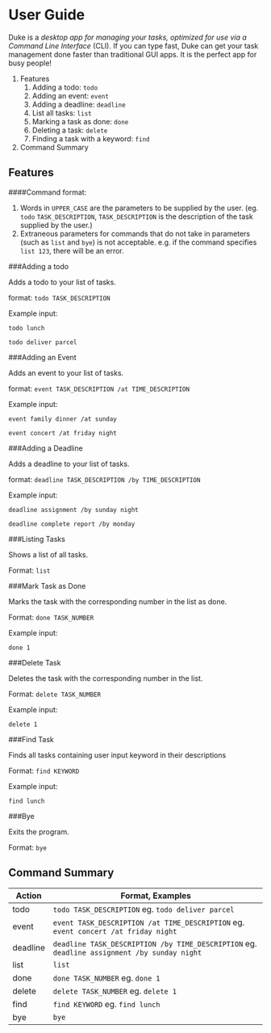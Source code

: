 # User Guide

Duke is a *desktop app for managing your tasks, optimized for use via a Command Line Interface* (CLI). If you can type
fast, Duke can get your task management done faster than traditional GUI apps. It is the perfect app for busy people!

1. Features
   1. Adding a todo: `todo`
   2. Adding an event: `event`
   3. Adding a deadline: `deadline`
   4. List all tasks: `list`
   5. Marking a task as done: `done`
   6. Deleting a task: `delete`
   7. Finding a task with a keyword: `find`
2. Command Summary
## Features

####Command format:
1. Words in `UPPER_CASE` are the parameters to be supplied by the user. (eg. `todo` `TASK_DESCRIPTION`, `TASK_DESCRIPTION` is 
the description of the 
task supplied by the user.)
2. Extraneous parameters for commands that do not take in parameters (such as `list` and `bye`) is not acceptable.
   e.g. if the command specifies `list 123`, there will be an error.

###Adding a todo

Adds a todo to your list of tasks.

format: `todo TASK_DESCRIPTION`

Example input:

`todo lunch`

`todo deliver parcel`

###Adding an Event

Adds an event to your list of tasks.

format: `event TASK_DESCRIPTION /at TIME_DESCRIPTION`

Example input:

`event family dinner /at sunday`

`event concert /at friday night`

###Adding a Deadline

Adds a deadline to your list of tasks.

format: `deadline TASK_DESCRIPTION /by TIME_DESCRIPTION`

Example input:

`deadline assignment /by sunday night`

`deadline complete report /by monday`

###Listing Tasks

Shows a list of all tasks.

Format: `list`

###Mark Task as Done

Marks the task with the corresponding number in the list as done.

Format: `done TASK_NUMBER`

Example input:

`done 1`

###Delete Task

Deletes the task with the corresponding number in the list.

Format: `delete TASK_NUMBER`

Example input:

`delete 1`

###Find Task

Finds all tasks containing user input keyword in their descriptions

Format: `find KEYWORD`

Example input:

`find lunch`

###Bye

Exits the program.

Format: `bye`

## Command Summary

Action | Format, Examples
------ | ----------------
todo | `todo TASK_DESCRIPTION` eg. `todo deliver parcel`
event | `event TASK_DESCRIPTION /at TIME_DESCRIPTION` eg. `event concert /at friday night`
deadline | `deadline TASK_DESCRIPTION /by TIME_DESCRIPTION` eg. `deadline assignment /by sunday night`
list | `list`
done | `done TASK_NUMBER` eg. `done 1`
delete | `delete TASK_NUMBER` eg. `delete 1`
find | `find KEYWORD` eg. `find lunch`
bye | `bye`